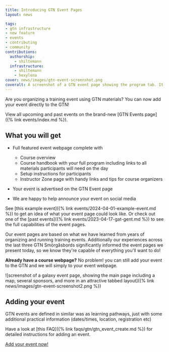 ```yaml
---
title: Introducing GTN Event Pages
layout: news

tags:
- gtn infrastructure
- new feature
- events
- contributing
- community
contributions:
  authorship:
    - shiltemann
  infrastructure:
    - shiltemann
    - hexylena
cover: news/images/gtn-event-screenshot.png
coveralt: A screenshot of a GTN event page showing the program tab. It looks very similar to GTN topic pages.
---
```


Are you organizing a training event using GTN materials? You can now add your event directly to the GTN!

View all upcoming and past events on the brand-new [GTN Events page]({% link events/index.md %}).

## What you will get

- Full featured event webpage complete with
  - Course overview
  - Course handbook with your full program including links to all materials participants will need on the day
  - Setup instructions for participants
  - Instructor Zone page with handy links and tips for course organizers

- Your event is advertised on the GTN Event page
- We are happy to help announce your event on social media

See [this example event]({% link events/2024-04-01-example-event.md %}) to get an idea of what your event page could look like. Or check out one of the [past events]({% link events/2023-04-17-gat-gent.md %}) to see the full capabilities of the event pages.

Our event pages are based on what we have learned from years of organizing and running training events. Additionally our experiences across the last three GTN Smörgåsbords significantly informed the event pages we present today, so we know they're capable of everything you'll want to do!

**Already have a course webpage?** No problem! you can still add your event to the GTN and we will simply to your event webpage.

![screenshot of a galaxy event page, showing the main page including a map, several sponsors, and more in an attractive tabbed layout]({% link news/images/gtn-event-screenshot2.png %})

## Adding your event

GTN events are defined in similar was as learning pathways, just with some additional practical information (dates/times, location, registration etc)

Have a look at [this FAQ]({% link faqs/gtn/gtn_event_create.md %}) for detailed instructions for adding an event.

<a class="btn btn-primary" href="{% link faqs/gtn/gtn_event_create.md %}">Add your event now!</a>


